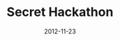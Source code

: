---
title: 'Secret Hackathon'
organizer: 'Software Niagara'
organizerUrl: 'http://www.softwareniagara.com'
registration: 'http://www.softwareniagara.com'
date: '2012-11-23'
time: 'November 23, 2012 9:00AM - 5:00PM'
venue: 'Furi Enterprises'
address: 'One St. Paul Street Unit 10, St. Catharines, ON'
tags: ['hackathon', 'open data']
type: 'single'
---